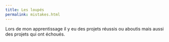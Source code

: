 ```yaml
---
title: Les loupés
permalink: mistakes.html
---
```


Lors de mon apprentissage il y eu des projets réussis ou aboutis mais aussi des projets qui ont échoués.
